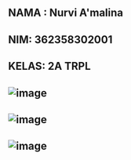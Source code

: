 NAMA : Nurvi A'malina
-
NIM: 362358302001
-
KELAS: 2A TRPL
-
![image](https://github.com/user-attachments/assets/f8191e45-3f90-43b9-a8ab-e72899b2cb48)
-
![image](https://github.com/user-attachments/assets/cb122daf-3ea0-44a9-af60-ff9b4d13086f)
-
![image](https://github.com/user-attachments/assets/1addab5b-c71f-4669-af0d-728cf6ea7e32)
-


